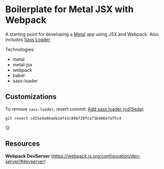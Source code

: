 # Boilerplate for Metal JSX with Webpack

A starting point for developing a [Metal](https://metaljs.com/) app using JSX and Webpack. Also includes [Sass Loader](https://github.com/webpack-contrib/sass-loader).

Technologies:
- metal
- metal-jsx
- webpack
- babel
- sass-loader

## Customizations

To remove `sass-loader`, revert commit: [Add sass loader (cd15eda)](https://github.com/thektan/metal-jsx-webpack-boilerplate/commit/cd15eda86aeb14fe1c80b720fca73b406e7af5c4)
```
git revert cd15eda86aeb14fe1c80b720fca73b406e7af5c4
```
😉

## Resources

**Webpack DevServer** (https://webpack.js.org/configuration/dev-server/#devserver)
